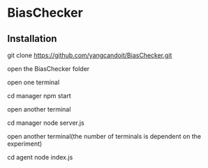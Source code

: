 # BiasChecker

## Installation

git clone https://github.com/yangcandoit/BiasChecker.git

open the BiasChecker folder

open one terminal

cd manager
npm start

open another terminal

cd manager node server.js

open another terminal(the number of terminals is dependent on the experiment)

cd agent
node index.js


